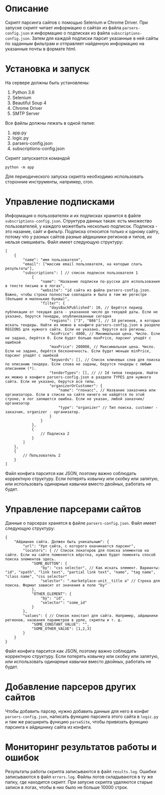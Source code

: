 # Описание

Скрипт парсинга сайтов с помощью Selenium и Chrome Driver.
При запуске скрипт читает информацию о сайтах из файла `parsers-config.json` и информацию о подписках из файла `subscriptions-config.json`. Затем для каждой подписки парсит указанные в ней сайты по заданным фильтрам и отправляет найденную информацию на указанные почты в формате html.

# Установка и запуск

На сервере должны быть установлены:

1. Python 3.6
1. Selenium
1. Beautiful Soup 4
1. Chrome Driver
1. SMTP Server

Все файлы должны лежать в одной папке:

1. app.py
1. logic.py
1. parsers-config.json
1. subscriptions-config.json

Скрипт запускается командой

```
python -m app
```

Для периодического запуска скрипта необходимо использовать сторонние инструменты, например, cron.

# Управление подписками

Информация о пользователях и их подписках хранится в файле `subscriptions-config.json`.
Структура данных такая: есть множество пользователей, у каждого можетбыть несколько подписок. Подписка - это назание, сайт и фильтр. Подписка относится только к одному сайту, потому что у разных сайтов разные айдишники регионов и типов, их нельзя смешивать.
Файл имеет следующую структуру:

```
[
	{
		"name": "имя пользователя",
		"email": ["массив email пользователя, на которые слать результаты"],
		"subscriptions": [ // список подписок пользователя 1
			{
				"name": "Название подписки по-русски для использования в тексте письма и в логах",
				"website": "id сайта из файла parsers-config.json. Важно, чтобы строка полностью совпадала и была в том же регистре (большие и маленькие буквы)",
				"filter": {
					"daysBackPublished": 10, // Берётся период публикации от текущая дата - указанное число до текущей даты. Если не указано, берутся тенедры, опубликованные сегодня
					"regions": ["3", "866"], // Id регионов, в которых искать тендеры. Найти их можно в конфиге parsers-config.json в разделе REGIONS для нужного сайта. Если не указано, берутся все регионы.
					"minPrice": 4000, // Минимальная цена. Число. Если не задано, берётся 0. Если будет больше maxPrice, парсинг упадёт с ошибкой
					"maxPrice": 200000, // Максимальная цена. Число. Если не задано, берётся бесконечность. Если будет меньше minPrice, парсинг упадёт с ошибкой
					"keywords": [], // Список ключевых слов для поиска по описанию тендера. Если слова не заданы, берутся тендеры с любым описанием (*).
					"tenderTypes": [], // // Id типов тендеров. Найти их можно в конфиге parsers-config.json в разделе TYPES для нужного сайта. Если не указано, берутся все типы.
					"organizerOrCustomer": {
						"name": "глонасс", // Название заказчика или организатора. Если в списке на сайте ничего не найдётся по этой строке, в лог запишется ошибка. Если не указан, любой заказчик/организатор
						"type": "organizer" // Тип поиска. customer - заказчик, organizer - организатор.
					}
				}
			},
			{
				// Подписка 2
			}
		]
	},
	{
		// Пользователь 2
	}
]
```

Файл конфига парсится как JSON, поэтому важно соблюдать корректную структуру. Если потерять ковычку или скобку или запятую, или использовать одинарные кавычки вместо двойных, работать не будет.

# Управление парсерами сайтов

Данные о парсерах хранятся в файле `parsers-config.json`. Файл имеет следующую структуру:

```
{
	"Айдишник сайта. Должен быть уникальным": {
		"url": "Урл сайта, с которого оначинается парсинг",
		"locators": { // Список локаторов для поиска элементов на сайте. Если на сайте поменяется вёрстка, нужно будет поменять способ поиска элементов здесь.
			"SOME_BUTTON": {
				"by": "css selector", // Как искать элемент. Варианты: "id", "xpath", "link text", "partial link text", "name", "tag name", "class name", "css selector"
                "selector": ".marketplace-unit__title a" // Строка для поиска. Формат зависит от значения в поле "by"
			},
			"OTHER_ELEMENT": {
				"by": "id",
                "selector": "some_id"
			}
		},
		"values": { // Список констант для сайта. Например, айдишники регионов, названия параметров в урле, скрипты и т. д.
			"SOME_CONSTANT_VALUE": "",
			"SOME_OTHER_VALUE": [1,2,3]
		}
	}
}
```

Файл конфига парсится как JSON, поэтому важно соблюдать корректную структуру. Если потерять ковычку или скобку или запятую, или использовать одинарные кавычки вместо двойных, работать не будет.

# Добавление парсеров других сайтов

Чтобы добавить парсер, нужно добавить данные для него в конфиг `parsers-config.json`, написать функцию парсинга этого сайта в `logic.py` и там же расширить функцию `parseSite`, чтобы привязать функцию парсинга к айдишнику сайта из конфига.

# Мониторинг результатов работы и ошибок

Результаты работы скрипта записываются в файл `results.log`.
Ошибки записываются в файл `errors.log`.
Файлы логов складываются в ту же папку, где находится скрипт. При запуске скрипта удаляются старые записи в логах, чтобы в них было не больше 10000 строк.

